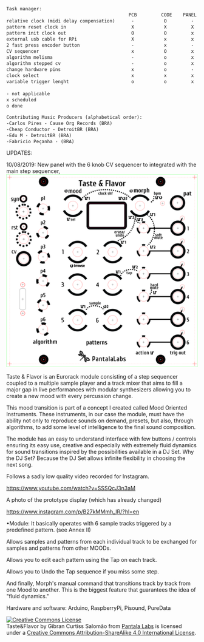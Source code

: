 ```
Task manager:
                                             PCB         CODE    PANEL
relative clock (midi delay compensation)      -           O         -
pattern reset clock in                        X           X         X
pattern init clock out                        O           O         x
external usb cable for RPi                    X           x         x
2 fast press encoder button                   -           x         -
CV sequencer                                  x           O         x
algorithm melisma                             -           o         x
algorithm stepped cv                          -           o         x
change hardware pins                          x           o         -
clock select                                  x           x         x
variable trigger lenght                       o           o         x

- not applicable
x scheduled
o done
```

```
Contributing Music Producers (alphabetical order):
-Carlos Pires - Cause Org Records (BRA)
-Cheap Conductor - DetroitBR (BRA)
-Edu M - DetroitBR (BRA)
-Fabricio Peçanha - (BRA)
```

UPDATES:

10/08/2019:
New panel with the 6 knob CV sequencer to integrated with the main step sequencer,
<img alt="" style="border-width:0" src="painel%200.95.jpg" /></a>


Taste & Flavor is an Eurorack module consisting of a step sequencer coupled to a multiple sample player and a track mixer that aims to fill a major gap in live performances with modular synthesizers allowing you to create a new mood with every percussion change. 

This mood transition is part of a concept I created called Mood Oriented Instruments. These instruments, in our case the module, must have the ability not only to reproduce sounds on demand, presets, but also, through algorithms, to add some level of intelligence to the final sound composition.

The module has an easy to understand interface with few buttons / controls ensuring its easy use, creative and especially with extremely fluid dynamics for sound transitions inspired by the possibilities available in a DJ Set. Why the DJ Set? Because the DJ Set allows infinite flexibility in choosing the next song.

Follows a sadly low quality video recorded for Instagram.

https://www.youtube.com/watch?v=SSSQcJ3n3aM

A photo of the prototype display (which has already changed)

https://www.instagram.com/p/B27kMMmh_lR/?hl=en

•Module:
It basically operates with 6 sample tracks triggered by a predefined pattern. (see Annex II)

Allows samples and patterns from each individual track to be exchanged for samples and patterns from other MOODs.

Allows you to edit each pattern using the Tap on each track.

Allows you to Undo the Tap sequence if you miss some step.

And finally, Morph's manual command that transitions track by track from one Mood to another. This is the biggest feature that guarantees the idea of "fluid dynamics."

Hardware and software: Arduino, RaspberryPi, Pisound, PureData


<a rel="license" href="http://creativecommons.org/licenses/by-sa/4.0/">
<img alt="Creative Commons License" style="border-width:0" src="https://i.creativecommons.org/l/by-sa/4.0/88x31.png" /></a>
<br /><span xmlns:dct="http://purl.org/dc/terms/" property="dct:title">Taste&Flavor</span> by Gibran Curtiss Salomão from 
<a xmlns:cc="http://creativecommons.org/ns#" href="https://facebook.com/pantalalabs/" property="cc:attributionName" 
rel="cc:attributionURL">Pantala Labs</a> is licensed under a <a rel="license" href="http://creativecommons.org/licenses/by-sa/4.0/">
Creative Commons Attribution-ShareAlike 4.0 International License</a>.
